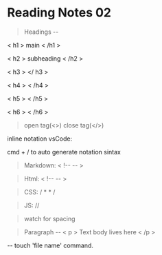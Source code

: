 # Reading Notes 02

> Headings -- 

< h1 > main < /h1 >

< h2 > subheading < /h2 >

< h3 > </ h3 >

< h4 > < /h4 >

< h5 > < /h5 >

< h6 > < /h6 >

> open tag(<>) close tag(</>) 

inline notation vsCode:

cmd + / to auto generate notation sintax 

> Markdown: < !--  -- >

> Html: < !--  -- >

> CSS: / *  * /

> JS: //

>watch for spacing


> Paragraph --
> < p > Text body lives here < /p >

-- touch 'file name' command.



